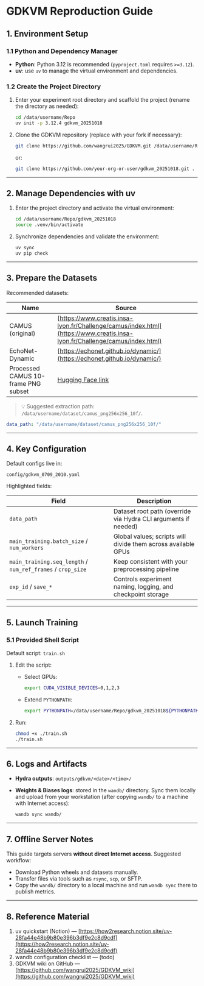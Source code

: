 # GDKVM Reproduction Guide

## 1. Environment Setup

### 1.1 Python and Dependency Manager

- **Python**: Python 3.12 is recommended (`pyproject.toml` requires `>=3.12`).
- **uv**: use `uv` to manage the virtual environment and dependencies.

### 1.2 Create the Project Directory

1. Enter your experiment root directory and scaffold the project (rename the directory as needed):

   ```bash
   cd /data/username/Repo
   uv init -p 3.12.4 gdkvm_20251018
   ```
2. Clone the GDKVM repository (replace with your fork if necessary):

   ```bash
   git clone https://github.com/wangrui2025/GDKVM.git /data/username/Repo/gdkvm_20251018
   ```

   or:

   ```bash
   git clone https://github.com/your-org-or-user/gdkvm_20251018.git .
   ```

---

## 2. Manage Dependencies with uv

1. Enter the project directory and activate the virtual environment:

   ```bash
   cd /data/username/Repo/gdkvm_20251018
   source .venv/bin/activate
   ```
2. Synchronize dependencies and validate the environment:

   ```bash
   uv sync
   uv pip check
   ```

---

## 3. Prepare the Datasets

Recommended datasets:

| Name                           | Source                                                                                                                    |
| ------------------------------ | ------------------------------------------------------------------------------------------------------------------------- |
| CAMUS (original)               | [https://www.creatis.insa-lyon.fr/Challenge/camus/index.html](https://www.creatis.insa-lyon.fr/Challenge/camus/index.html) |
| EchoNet-Dynamic                | [https://echonet.github.io/dynamic/](https://echonet.github.io/dynamic/)                                                  |
| Processed CAMUS 10-frame PNG subset | [Hugging Face link](https://huggingface.co/datasets/miyuki17/camus_png256x256_10f_20250709)                           |

> 💡 Suggested extraction path: `/data/username/dataset/camus_png256x256_10f/`.

```yaml
data_path: "/data/username/dataset/camus_png256x256_10f/"
```

---

## 4. Key Configuration

Default configs live in:

```
config/gdkvm_0709_2010.yaml
```

Highlighted fields:

| Field                                                            | Description                                                    |
| ---------------------------------------------------------------- | -------------------------------------------------------------- |
| `data_path`                                                      | Dataset root path (override via Hydra CLI arguments if needed) |
| `main_training.batch_size` / `num_workers`                       | Global values; scripts will divide them across available GPUs  |
| `main_training.seq_length` / `num_ref_frames` / `crop_size`      | Keep consistent with your preprocessing pipeline               |
| `exp_id` / `save_*`                                              | Controls experiment naming, logging, and checkpoint storage    |

---

## 5. Launch Training

### 5.1 Provided Shell Script

Default script: `train.sh`

1. Edit the script:

   - Select GPUs:

     ```bash
     export CUDA_VISIBLE_DEVICES=0,1,2,3
     ```
   - Extend `PYTHONPATH`:

     ```bash
     export PYTHONPATH=/data/username/Repo/gdkvm_20251018${PYTHONPATH:+:$PYTHONPATH}
     ```
2. Run:

   ```bash
   chmod +x ./train.sh
   ./train.sh
   ```

---

## 6. Logs and Artifacts

- **Hydra outputs**: `outputs/gdkvm/<date>/<time>/`
- **Weights & Biases logs**: stored in the `wandb/` directory. Sync them locally and upload from your workstation (after copying `wandb/` to a machine with Internet access):

  ```bash
  wandb sync wandb/
  ```

---

## 7. Offline Server Notes

This guide targets servers **without direct Internet access**. Suggested workflow:

- Download Python wheels and datasets manually.
- Transfer files via tools such as `rsync`, `scp`, or SFTP.
- Copy the `wandb/` directory to a local machine and run `wandb sync` there to publish metrics.

---

## 8. Reference Material

1. uv quickstart (Notion) — [https://how2research.notion.site/uv-28fa44e48b9b80e396b3df9e2c8d9cdf](https://how2research.notion.site/uv-28fa44e48b9b80e396b3df9e2c8d9cdf)
2. wandb configuration checklist — (todo)
3. GDKVM wiki on GitHub — [https://github.com/wangrui2025/GDKVM_wiki](https://github.com/wangrui2025/GDKVM_wiki)
